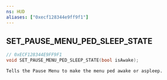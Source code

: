 ```yaml
---
ns: HUD
aliases: ["0xecf128344e9ff9f1"]
---
```

## SET_PAUSE_MENU_PED_SLEEP_STATE

```c
// 0xECF128344E9FF9F1
void SET_PAUSE_MENU_PED_SLEEP_STATE(bool isAwake);
```

```
Tells the Pause Menu to make the menu ped awake or aspleep.
```
